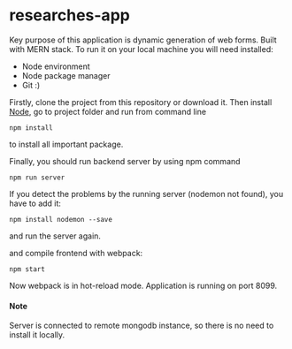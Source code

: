 # researches-app
Key purpose of this application is dynamic generation of web forms. Built with MERN stack. 
To run it on your local machine you will need installed:
* Node environment 
* Node package manager 
* Git :) 

Firstly, clone the project from this repository or download it. Then install [Node](https://nodejs.org/en/), go to project folder and run from command line 
```
npm install
```
to install all important package. 

Finally, you should run backend server by using npm command

```
npm run server
```
If you detect the problems by the running server (nodemon not found), you have to add it:

```
npm install nodemon --save
```
and run the server again.

and compile frontend with webpack: 

```
npm start
```
Now webpack is in hot-reload mode. Application is running on port 8099. 
#### Note
Server is connected to remote mongodb instance, so there is no need to install it locally.
